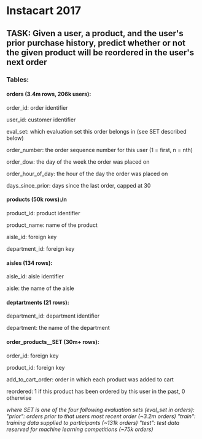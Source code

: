 # Instacart 2017

## TASK: Given a user, a product, and the user's prior purchase history, predict whether or not the given product will be reordered in the user's next order

### Tables:
#### orders (3.4m rows, 206k users):

order_id: order identifier

user_id: customer identifier

eval_set: which evaluation set this order belongs in (see SET described below)

order_number: the order sequence number for this user (1 = first, n = nth)

order_dow: the day of the week the order was placed on

order_hour_of_day: the hour of the day the order was placed on

days_since_prior: days since the last order, capped at 30

#### products (50k rows):/n

product_id: product identifier

product_name: name of the product

aisle_id: foreign key

department_id: foreign key

#### aisles (134 rows):

aisle_id: aisle identifier

aisle: the name of the aisle

#### deptartments (21 rows):

department_id: department identifier

department: the name of the department

#### order_products__SET (30m+ rows):

order_id: foreign key

product_id: foreign key

add_to_cart_order: order in which each product was added to cart

reordered: 1 if this product has been ordered by this user in the past, 0 otherwise

*where SET is one of the four following evaluation sets (eval_set in orders):
"prior": orders prior to that users most recent order (~3.2m orders)
"train": training data supplied to participants (~131k orders)
"test": test data reserved for machine learning competitions (~75k orders)*
